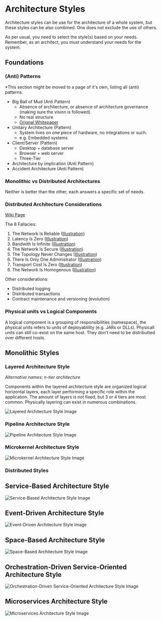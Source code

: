 # Architecture Styles

Architecture styles can be use for the architecture of a whole system, but these styles can be also combined. One does not exclude the use of others.

As per usual, you need to select the style(s) based on your needs. Remember, as an architect, you must understand your needs for the system.

## Foundations

### (Anti) Patterns

*This section might be moved to a page of it's own, listing all (anti) patterns.

* Big Ball of Mud (Anti Pattern)
    * Absence of architecture, or absence of architecture governance (making sure the vision is followed).
    * No real structure
    * [Orignal Whitepaper](https://www.researchgate.net/publication/2938621_Big_Ball_of_Mud)
* Unitary Architecture (Pattern)
    * System lives on one piece of hardware, no integrations or such.
    * e.g. Embedded systems
* Client/Server (Pattern)
    * Desktop + database server
    * Browser + web server
    * Three-Tier 
* Architecture by implication (Anti Pattern)
* Accident Architecture (Anti Pattern)

### Monolithic vs Distributed Architectures

Neither is better than the other, each answers a specific set of needs. 

### Distributed Architecture Considerations

[Wiki Page](https://en.wikipedia.org/wiki/Fallacies_of_distributed_computing)

The 8 Fallacies:
1. The Network Is Reliable ([Illustration](https://fundamentalsofsoftwarearchitecture.com/images/book/fosa_0902.png))
2. Latency Is Zero ([Illustration](https://fundamentalsofsoftwarearchitecture.com/images/book/fosa_0903.png))
3. Bandwith Is Infinite ([Illustration](https://fundamentalsofsoftwarearchitecture.com/images/book/fosa_0904.png))
4. The Network Is Secure ([Illustration](https://fundamentalsofsoftwarearchitecture.com/images/book/fosa_0905.png))
5. The Topology Never Changes ([Illustration](https://fundamentalsofsoftwarearchitecture.com/images/book/fosa_0906.png))
6. There Is Only One Administrator ([Illustration](https://fundamentalsofsoftwarearchitecture.com/images/book/fosa_0907.png))
7. Transport Cost Is Zero ([Illustration](https://fundamentalsofsoftwarearchitecture.com/images/book/fosa_0908.png))
8. The Network Is Homogenous ([Illustration](https://fundamentalsofsoftwarearchitecture.com/images/book/fosa_0909.png))

Other considerations:
* Distributed logging
* Distributed transactions
* Contract maintenance and versioning (evolution)

### Physical units vs Logical Components

A logical component is a grouping of responsibilities (namespace), the physical units refers to units of deployablility (e.g. JARs or DLLs). Physicall units can still co-exist on the same host. They don't need to be distributted over different hosts.

## Monolithic Styles

### Layered Architecture Style

*Alternative names: n-tier architecture*

Components within the layered architecture style are organized logical horizontal layers, each layer performing a specific role within the application. The amount of layers is not fixed, but 3 or 4 tiers are most common. Physically layering can exist in numerous combinations.

![Layered Architecture Style Image](https://fundamentalsofsoftwarearchitecture.com/images/book/fosa_1001.png)

### Pipeline Architecture Style

![Pipeline Architecture Style Image](https://fundamentalsofsoftwarearchitecture.com/images/book/fosa_1101.png)

### Microkernel Architecture Style

![Microkernel Architecture Style Image](https://fundamentalsofsoftwarearchitecture.com/images/book/fosa_1201.png)

### Distributed Styles

## Service-Based Architecture Style

![Service-Based Architecture Style Image](https://fundamentalsofsoftwarearchitecture.com/images/book/fosa_1301.png)

## Event-Driven Architecture Style

![Event-Driven Architecture Style Image](https://fundamentalsofsoftwarearchitecture.com/images/book/fosa_1401.png)

## Space-Based Architecture Style

![Space-Based Architecture Style Image](https://fundamentalsofsoftwarearchitecture.com/images/book/fosa_1501.png)

## Orchestration-Driven Service-Oriented Architecture Style

![Orchestration-Driven Service-Oriented Architecture Style Image](https://fundamentalsofsoftwarearchitecture.com/images/book/fosa_1601.png)

## Microservices Architecture Style

![Microservices Architecture Style Image](https://fundamentalsofsoftwarearchitecture.com/images/book/fosa_1701.png)
